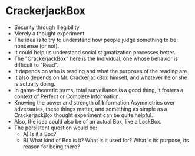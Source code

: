 CrackerjackBox
==============
* Security through Illegibility
* Merely a thought experiment
* The idea is to try to understand how people judge something to be nonsense (or not).
* It could help us understand social stigmatization processes better.
* The "CrackerjackBox" here is the Individual, one whose behavior is difficult to "Read".
* It depends on who is reading and what the purposes of the reading are.
* It also depends on Mr. CrackerjackBox himself, and whatever he or she is actually doing.
* In game-theoretic terms, total surveillance is a good thing, it fosters a context of Perfect or Complete Information.
* Knowing the power and strength of Information Asymmetries over adversaries, these things matter, and something as simple as a CrackerjackBox thought experiment can be quite helpful.
* Also, the idea could also be of an actual Box, like a LockBox.
* The persistent question would be:
    * A) Is it a Box?
    * B) What kind of Box is it? What is it used for? What is its purpose, its reason for being there?
